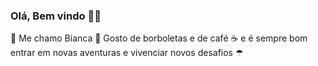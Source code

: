 ### Olá, Bem vindo 👋😄
🌹 Me chamo Bianca 
🦋 Gosto de borboletas e de café ☕
 e é sempre bom entrar em novas aventuras e vivenciar novos desafios ☂
